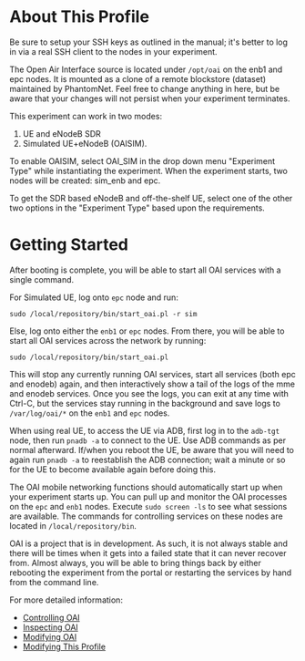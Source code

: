 # About This Profile

Be sure to setup your SSH keys as outlined in the manual; it's better
to log in via a real SSH client to the nodes in your experiment.

The Open Air Interface source is located under `/opt/oai` on the enb1
and epc nodes.  It is mounted as a clone of a remote blockstore
(dataset) maintained by PhantomNet.  Feel free to change anything in
here, but be aware that your changes will not persist when your
experiment terminates.

This experiment can work in two modes:
1. UE and eNodeB SDR
2. Simulated UE+eNodeB (OAISIM).

To enable OAISIM, select OAI_SIM in the drop down menu "Experiment Type"
while instantiating the experiment. When the experiment starts, two nodes
will be created: sim_enb and epc.

To get the SDR based eNodeB and off-the-shelf UE, select one of the other
two options in the "Experiment Type" based upon the requirements.

# Getting Started

After booting is complete, you will be able to start all OAI services with a single command.

For Simulated UE, log onto `epc` node and run:

    sudo /local/repository/bin/start_oai.pl -r sim

Else, log onto either the `enb1` or `epc` nodes. From there, you will be able to start all OAI services across the network by running:

    sudo /local/repository/bin/start_oai.pl

This will stop any currently running OAI services, start all services
(both epc and enodeb) again, and then interactively show a tail of the
logs of the mme and enodeb services. Once you see the logs, you can
exit at any time with Ctrl-C, but the services stay running in the
background and save logs to `/var/log/oai/*` on the `enb1` and `epc`
nodes.

When using real UE, to access the UE via ADB, first log in to the `adb-tgt`
node, then run `pnadb -a` to connect to the UE.  Use ADB commands as per
normal afterward.  If/when you reboot the UE, be aware that you will need
to again run `pnadb -a` to reestablish the ADB connection; wait a minute
or so for the UE to become available again before doing this.

The OAI mobile networking functions should automatically start up when
your experiment starts up.  You can pull up and monitor the OAI
processes on the `epc` and `enb1` nodes. Execute `sudo screen -ls` to
see what sessions are available. The commands for controlling services
on these nodes are located in `/local/repository/bin`.

OAI is a project that is in development. As such, it is not always
stable and there will be times when it gets into a failed state that
it can never recover from. Almost always, you will be able to bring
things back by either rebooting the experiment from the portal or
restarting the services by hand from the command line.

For more detailed information:

  * [Controlling OAI](https://gitlab.flux.utah.edu/powder-profiles/OAI-Real-Hardware/blob/master/control.md)
  * [Inspecting OAI](https://gitlab.flux.utah.edu/powder-profiles/OAI-Real-Hardware/blob/master/inspect.md)
  * [Modifying OAI](https://gitlab.flux.utah.edu/powder-profiles/OAI-Real-Hardware/blob/master/modify.md)
  * [Modifying This Profile](https://gitlab.flux.utah.edu/powder-profiles/OAI-Real-Hardware/blob/master/modify-profile.md)
